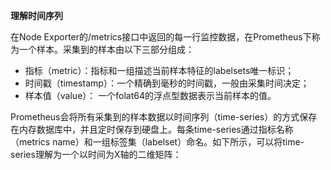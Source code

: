 **理解时间序列**

在Node Exporter的/metrics接口中返回的每一行监控数据，在Prometheus下称为一个样本。采集到的样本由以下三部分组成：

- 指标（metric）：指标和一组描述当前样本特征的labelsets唯一标识；
- 时间戳（timestamp）：一个精确到毫秒的时间戳，一般由采集时间决定；
- 样本值（value）： 一个folat64的浮点型数据表示当前样本的值。

Prometheus会将所有采集到的样本数据以时间序列（time-series）的方式保存在内存数据库中，并且定时保存到硬盘上。每条time-series通过指标名称（metrics name）和一组标签集（labelset）命名。如下所示，可以将time-series理解为一个以时间为X轴的二维矩阵：